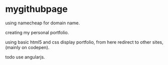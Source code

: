 # mygithubpage

using namecheap for domain name.

creating my personal portfolio.

using basic html5 and css display portfolio,
from here redirect to other sites, (mainly on codepen).

todo use angularjs.
